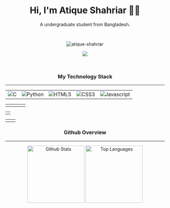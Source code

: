 <h1 align="center">Hi, I'm Atique Shahriar 👨‍💻</h1>
<p align="center">A undergraduate student from Bangladesh.</p>


<p align="center">
    <a href="https://www.linkedin.com/in/atique-shahriar/"><img
            src="https://img.shields.io/badge/LinkedIn-0077B5?style=for-the-badge&logo=linkedin&logoColor=white"
            alt="" /></a>
    <a href="https://www.facebook.com/atiqueshahriarr"><img
            src="https://img.shields.io/badge/Facebook-1877F2?style=for-the-badge&logo=facebook&logoColor=white"
            alt="" /></a>
</p>


<p align="center"> <img
        src="https://komarev.com/ghpvc/?username=atique-shahriar&label=Profile%20views&color=0e75b6&style=flat"
        alt="atique-shahriar" /></p>


<p align="center">
    <img
        src="https://github-readme-streak-stats.herokuapp.com/?user=atique-shahriar&stroke=ffffff&background=27272a&ring=22c55e&fire=22c55e&currStreakNum=ffffff&currStreakLabel=22c55e&sideNums=ffffff&sideLabels=ffffff&dates=ffffff&hide_border=true" />
</p>


<p align="center">
    <a href="mailto:satique06@gmail.com"><img
            src="https://img.shields.io/badge/Gmail-D14836?style=for-the-badge&logo=gmail&logoColor=white" alt="" /></a>
    <a href="https://github.com/atique-shahriar"><img
            src="https://img.shields.io/badge/GitHub-100000?style=for-the-badge&logo=github&logoColor=white"
            alt="" /></a>
    <!-- <a href="https://www.facebook.com/atiqueshahriarr"><img
            src="https://img.shields.io/badge/Google_Scholar-4285F4?style=for-the-badge&logo=google-scholar&logoColor=white"
            alt="" /></a> -->
</p>


<h3 align="center">My Technology Stack</h3>
<hr>
<table align="center">
    <tr>
        <td align="center">
            <img src="https://img.shields.io/badge/C-00599C?style=for-the-badge&logo=c&logoColor=white" alt="C" />
        </td>
        <td>
            <img src="https://img.shields.io/badge/Python-FFD43B?style=for-the-badge&logo=python&logoColor=blue"
                alt="Python" />
        </td>
        <td><img src="https://img.shields.io/badge/HTML5-E34F26?style=for-the-badge&logo=html5&logoColor=white"
                alt="HTML5" /></td>
        <td>
            <img src="https://img.shields.io/badge/CSS3-1572B6?style=for-the-badge&logo=css3&logoColor=white"
                alt="CSS3" />
        </td>
        <td>
            <img src="https://img.shields.io/badge/JavaScript-323330?style=for-the-badge&logo=javascript&logoColor=F7DF1E"
                alt="Javascript" />
        </td>
    </tr>
</table>


<table align="center">
    <tr>
        <td align="center">
            <img src="https://img.shields.io/badge/Tailwind_CSS-38B2AC?style=for-the-badge&logo=tailwind-css&logoColor=white"
                alt="" />
        </td>
        <td>
            <img src="https://img.shields.io/badge/daisyUI-1ad1a5?style=for-the-badge&logo=daisyui&logoColor=white"
                alt="" />
        </td>
        <td>
            <img src="https://img.shields.io/badge/Numpy-777BB4?style=for-the-badge&logo=numpy&logoColor=white"
                alt="" />
        </td>
        <td>
            <img src="https://img.shields.io/badge/Pandas-2C2D72?style=for-the-badge&logo=pandas&logoColor=white"
                alt="" />
        </td>
    </tr>
</table>

<table align="center">
    <tr>
        <td align="center">
            <img src="https://img.shields.io/badge/MySQL-005C84?style=for-the-badge&logo=mysql&logoColor=white"
                alt="" />
        </td>
    </tr>
</table>

<table align="center">
    <tr>
        <td align="center">
            <img src="https://img.shields.io/badge/Adobe%20XD-470137?style=for-the-badge&logo=Adobe%20XD&logoColor=white"
                alt="" />
        </td>
        <td>
            <img src="https://img.shields.io/badge/Figma-F24E1E?style=for-the-badge&logo=figma&logoColor=white"
                alt="" />
        </td>
    </tr>
</table>


<h3 align="center">Github Overview</h3>
<hr>
<p align="center">
    <img src="https://github-readme-stats.vercel.app/api?username=atique-shahriar&theme=dracula&show_icons=true"
        alt="Github Stats" style="height: 180px;" />
    <img src="https://github-readme-stats.vercel.app/api/top-langs/?username=atique-shahriar&langs_count=10&title_color=22c55e&text_color=ffffff&icon_color=22c55e&bg_color=27272a&hide_border=true&locale=en&custom_title=Top%20%Languages"
        alt="Top Languages" style="height: 180px;" />
</p>
